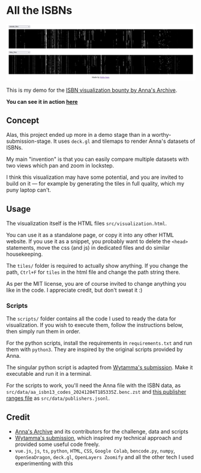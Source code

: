 # All the ISBNs

![demo screenshot of the visualization showing two datasets](demo.png)

This is my demo for the [ISBN visualization bounty by Anna's Archive](https://annas-archive.org/blog/all-isbns.html).

**You can see it in action [here]([https://koljapluemer.github.io/isbns/](https://koljapluemer.github.io/isbns/src/visualization.html))**


## Concept

Alas, this project ended up more in a demo stage than in a worthy-submission-stage.
It uses `deck.gl` and tilemaps to render Anna's datasets of ISBNs.

My main "invention" is that you can easily compare multiple datasets with two views which pan and zoom in lockstep.

I think this visualization may have some potential, and you are invited to build on it — for example by generating the tiles in full quality, which my puny laptop can't. 


## Usage

The visualization itself is the HTML files `src/visualization.html`. 

You can use it as a standalone page, or copy it into any other HTML website. If you use it as a snippet, you probably want to delete the `<head>` statements, move the css (and js) in dedicated files and do similar housekeeping.

The `tiles/` folder is required to actually show anything. If you change the path, `Ctrl+F` for `tiles` in the html file and change the path string there.


As per the MIT license, you are of course invited to change anything you like in the code. I appreciate credit, but don't sweat it :)

### Scripts


The `scripts/` folder contains all the code I used to ready the data for visualization.
If you wish to execute them, follow the instructions below, then simply run them in order.

For the python scripts, install the requirements in `requirements.txt` and run them with `python3`. They are inspired by the original scripts provided by Anna.

The singular python script is adapted from [Wytamma's submission](https://github.com/Wytamma/isbns/tree/main). Make it executable and run it in a terminal.

For the scripts to work, you'll need the Anna file with the ISBN data, as `src/data/aa_isbn13_codes_20241204T185335Z.benc.zst` and [this publisher ranges file]() as `src/data/publishers.jsonl`.


## Credit

- [Anna's Archive](https://annas-archive.org/) and its contributors for the challenge, data and scripts
- [Wytamma's submission](https://github.com/Wytamma/isbns), which inspired my technical approach and provided some useful code freely.
- `vue.js`, `js`, `ts`, `python`, `HTML`, `CSS`, `Google Colab`, `bencode.py`, `numpy`, `OpenSeaDragon`, `deck.gl`, `OpenLayers Zoomify` and all the other tech I used experimenting with this
